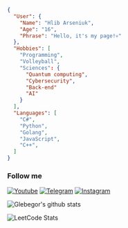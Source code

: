 ```json
{
  "User": {
    "Name": "Hlib Arseniuk",
    "Age": "16",
    "Phrase": "Hello, it's my page!💀"
  },
  "Hobbies": [
    "Programming",
    "Volleyball",
    "Sciences": {
      "Quantum computing",
      "Cybersecurity",
      "Back-end"
      "AI"
    }
  ],
  "Languages": [
    "C#",
    "Python",
    "Golang",
    "JavaScript",
    "C++",
  ]
}
```


### Follow me
[![Youtube](https://img.shields.io/badge/Youtube-090909?style=for-the-badge&logo=Youtube&logoColor=911333)](https://www.youtube.com/channel/UCyxRWdBHgoO8vWiKSkugkNA)
[![Telegram](https://img.shields.io/badge/Telegram-090909?style=for-the-badge&logo=Telegram)](https://t.me/Glebegor)
[![Instagram](https://img.shields.io/badge/Instagram-090909?style=for-the-badge&logo=Instagram)](https://www.instagram.com/ars.gleb/)

![Glebegor's github stats](https://github-readme-stats.vercel.app/api?username=Glebegor&show_icons=true&theme=tokyonight)

![LeetCode Stats](https://leetcard.jacoblin.cool/Glebegor-?theme=dark&font=Ubuntu&ext=contest)
